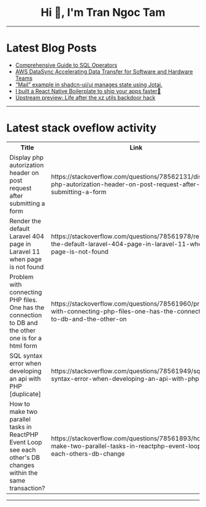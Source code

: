 <h1 align="center">Hi 👋, I'm Tran Ngoc Tam</h1>

---

# Latest Blog Posts 
<!-- BLOG-POST-LIST:START -->
- [Comprehensive Guide to SQL Operators](https://dev.to/kellyblaire/comprehensive-guide-to-sql-operators-1l81)
- [AWS DataSync Accelerating Data Transfer for Software and Hardware Teams](https://dev.to/sudoconsultants/aws-datasync-accelerating-data-transfer-for-software-and-hardware-teams-3d2c)
- [“Mail” example in shadcn-ui/ui manages state using Jotai.](https://dev.to/ramunarasinga/mail-example-in-shadcn-uiui-manages-state-using-jotai-5bb8)
- [I built a React Native Boilerplate to ship your apps faster🚀](https://dev.to/rudolfsrijkuris/i-built-a-react-native-boilerplate-to-ship-your-apps-faster-2246)
- [Upstream preview: Life after the xz utils backdoor hack](https://dev.to/tidelift/upstream-preview-life-after-the-xz-utils-backdoor-hack-3m3l)
<!-- BLOG-POST-LIST:END -->

---

# Latest stack oveflow activity
<table>
  <tr><th>Title</th><th>Link</th></tr>
  <!-- STACKOVERFLOW:START --><tr><td>Display php autorization header on post request after submitting a form</td><td>https://stackoverflow.com/questions/78562131/display-php-autorization-header-on-post-request-after-submitting-a-form</td></tr><tr><td>Render the default Laravel 404 page in Laravel 11 when page is not found</td><td>https://stackoverflow.com/questions/78561978/render-the-default-laravel-404-page-in-laravel-11-when-page-is-not-found</td></tr><tr><td>Problem with connecting PHP files. One has the connection to DB and the other one is for a html form</td><td>https://stackoverflow.com/questions/78561960/problem-with-connecting-php-files-one-has-the-connection-to-db-and-the-other-on</td></tr><tr><td>SQL syntax error when developing an api with PHP [duplicate]</td><td>https://stackoverflow.com/questions/78561949/sql-syntax-error-when-developing-an-api-with-php</td></tr><tr><td>How to make two parallel tasks in ReactPHP Event Loop see each other&#39;s DB changes within the same transaction?</td><td>https://stackoverflow.com/questions/78561893/how-to-make-two-parallel-tasks-in-reactphp-event-loop-see-each-others-db-change</td></tr><!-- STACKOVERFLOW:END -->
</table>

---


